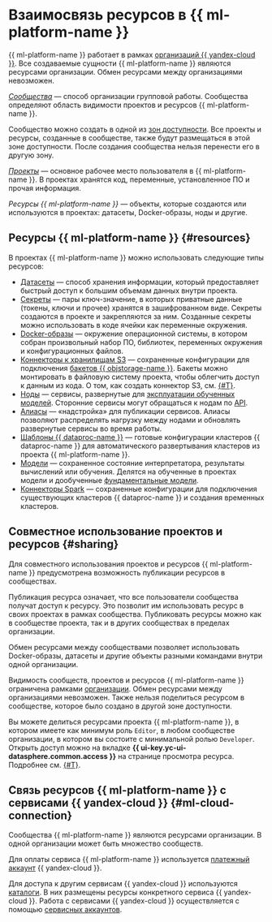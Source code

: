 # Взаимосвязь ресурсов в {{ ml-platform-name }}

{{ ml-platform-name }} работает в рамках [организаций {{ yandex-cloud }}](../../organization/). Все создаваемые сущности {{ ml-platform-name }} являются ресурсами организации. Обмен ресурсами между организациями невозможен.

_[Сообщества](community.md)_ — способ организации групповой работы. Сообщества определяют область видимости проектов и ресурсов {{ ml-platform-name }}. 

Сообщество можно создать в одной из [зон доступности](../../overview/concepts/geo-scope.md). Все проекты и ресурсы, созданные в сообществе, также будут размещаться в этой зоне доступности. После создания сообщества нельзя перенести его в другую зону.

_[Проекты](project.md)_ — основное рабочее место пользователя в {{ ml-platform-name }}. В проектах хранятся код, переменные, установленное ПО и прочая информация.

_Ресурсы {{ ml-platform-name }}_ — объекты, которые создаются или используются в проектах: датасеты, Docker-образы, ноды и другие.

## Ресурсы {{ ml-platform-name }} {#resources}

В проектах {{ ml-platform-name }} можно использовать следующие типы ресурсов:

* [Датасеты](dataset.md) — способ хранения информации, который предоставляет быстрый доступ к большим объемам данных внутри проекта.
* [Секреты](secrets.md) — пары ключ-значение, в которых приватные данные (токены, ключи и прочее) хранятся в зашифрованном виде. Секреты создаются в проекте и закрепляются за ним. Созданные секреты можно использовать в коде ячейки как переменные окружения.
* [Docker-образы](docker.md) — окружение операционной системы, в котором собран произвольный набор ПО, библиотек, переменных окружения и конфигурационных файлов.
* [Коннекторы к хранилищам S3](s3-connector.md) — сохраненные конфигурации для подключения [бакетов {{ objstorage-name }}](../../storage/concepts/bucket.md). Бакеты можно монтировать в файловую систему проекта, чтобы облегчить доступ к данным из кода. О том, как создать коннектор S3, см. [{#T}](../operations/data/s3-connectors.md).
* [Ноды](deploy/index.md#node) — сервисы, развернутые для [эксплуатации обученных моделей](deploy/). Сторонние сервисы могут обращаться к нодам по [API](../../glossary/rest-api.md).
* [Алиасы](deploy/index.md#alias) — «надстройка» для публикации сервисов. Алиасы позволяют распределять нагрузку между нодами и обновлять развернутые сервисы во время работы. 
* [Шаблоны {{ dataproc-name }}](data-proc-template.md) — готовые конфигурации кластеров {{ dataproc-name }} для автоматического развертывания кластеров из проекта {{ ml-platform-name }}.
* [Модели](models/index.md) — сохраненное состояние интерпретатора, результаты вычислений или обучения. Делятся на обученные в проектах модели и дообученные [фундаментальные модели](models/foundation-models.md).
* [Коннекторы Spark](spark-connector.md) — сохраненные конфигурации для подключения существующих кластеров {{ dataproc-name }} и создания временных кластеров. 

## Совместное использование проектов и ресурсов {#sharing}

Для совместного использования проектов и ресурсов {{ ml-platform-name }} предусмотрена возможность публикации ресурсов в сообществах.

Публикация ресурса означает, что все пользователи сообщества получат доступ к ресурсу. Это позволит им использовать ресурс в своих проектах в рамках сообщества. Публиковать ресурсы можно как в сообществе проекта, так и в других сообществах в пределах организации.

Обмен ресурсами между сообществами позволяет использовать Docker-образы, датасеты и другие объекты разными командами внутри одной организации.

Видимость сообществ, проектов и ресурсов {{ ml-platform-name }} ограничена рамками [организации](../../organization/). Обмен ресурсами между организациями невозможен. Также нельзя поделиться ресурсом в сообществе, которое было создано в другой зоне доступности. 

Вы можете делиться ресурсами проекта {{ ml-platform-name }}, в котором имеете как минимум роль `Editor`, в любом сообществе организации, в котором вы состоите с минимальной ролью `Developer`. Открыть доступ можно на вкладке **{{ ui-key.yc-ui-datasphere.common.access }}** на странице просмотра ресурса. Подробнее см. [{#T}](../security/index.md).

## Связь ресурсов {{ ml-platform-name }} с сервисами {{ yandex-cloud }} {#ml-cloud-connection}

Сообщества {{ ml-platform-name }} являются ресурсами организации. В одной организации может быть множество сообществ.

Для оплаты сервиса {{ ml-platform-name }} используется [платежный аккаунт](../../billing/concepts/billing-account.md) {{ yandex-cloud }}.

Для доступа к другим сервисам {{ yandex-cloud }} используются [каталоги](../../resource-manager/concepts/resources-hierarchy.md#folder). В них размещены ресурсы конкретного сервиса {{ yandex-cloud }}. Работа с сервисами {{ yandex-cloud }} осуществляется с помощью [сервисных аккаунтов](../../iam/concepts/users/service-accounts.md).
